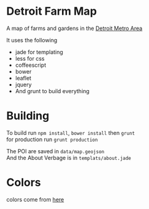 Detroit Farm Map
=================

A map of farms and gardens in the [Detroit Metro Area](http://detroit.farmmap.us/)

It uses the following
* jade for templating
* less for css
* coffeescript
* bower
* leaflet
* jquery
* And grunt to build everything

Building
========
To build run `npm install`, `bower install` then `grunt`  
for production run `grunt production`

The POI are saved in `data/map.geojson`  
And the About Verbage is in `templats/about.jade`

Colors
======
colors come from [here](http://www.colourlovers.com/palette/15/tech_light)
